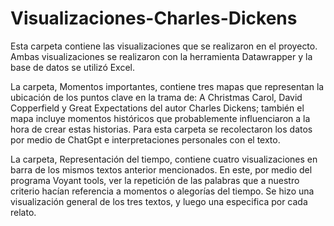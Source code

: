 # Visualizaciones-Charles-Dickens

Esta carpeta contiene las visualizaciones que se realizaron en el proyecto. Ambas visualizaciones se realizaron con la herramienta Datawrapper y la base de datos se utilizó Excel.

La carpeta, Momentos importantes, contiene tres mapas que representan la ubicación de los puntos clave en la trama de: A Christmas Carol, David Copperfield y Great Expectations del autor Charles Dickens; también el mapa incluye momentos históricos que probablemente influenciaron a la hora de crear estas historias. Para esta carpeta se recolectaron los datos por medio de ChatGpt e interpretaciones personales con el texto.

La carpeta, Representación del tiempo, contiene cuatro visualizaciones en barra de los mismos textos anterior mencionados. En este, por medio del programa Voyant tools, ver la repetición de las palabras que a nuestro criterio hacían referencia a momentos o alegorías del tiempo. Se hizo una visualización general de los tres textos, y luego una especifica por cada relato.
